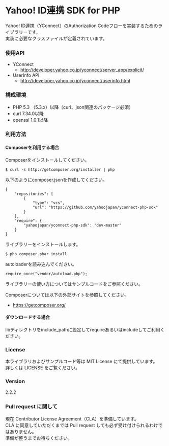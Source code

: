 Yahoo! ID連携 SDK for PHP
=======
Yahoo! ID連携（YConnect）のAuthorization Codeフローを実装するためのライブラリーです。  
実装に必要なクラスファイルが定義されています。 

### 使用API
* YConnect
  * http://developer.yahoo.co.jp/yconnect/server_app/explicit/
* UserInfo API
  * http://developer.yahoo.co.jp/yconnect/userinfo.html

### 構成環境
* PHP 5.3 （5.3.x）以降（curl、json関連のパッケージ必須）
* curl 7.34.0以降
* openssl 1.0.1以降

### 利用方法
#### Composerを利用する場合
Composerをインストールしてください。

```
$ curl -s http://getcomposer.org/installer | php
```

以下のようにcomposer.jsonを作成してください。

```
{
    "repositories": [
        {
            "type": "vcs",
            "url": "https://github.com/yahoojapan/yconnect-php-sdk"
        }
    ],
    "require": {
        "yahoojapan/yconnect-php-sdk": "dev-master"
    }
}
```

ライブラリーをインストールします。

```
$ php composer.phar install
```

autoloaderを読み込んでください。

```
require_once("vendor/autoload.php");
```

ライブラリーの使い方についてはサンプルコードをご参照ください。

Composerについては以下の外部サイトを参照してください。
* https://getcomposer.org/

#### ダウンロードする場合
libディレクトリをinclude_pathに設定してrequireあるいはincludeしてご利用ください。

### License
本ライブラリおよびサンプルコード等は MIT License にて提供しています。  
詳しくは LICENSE をご覧ください。

### Version
2.2.2

### Pull request に関して
現在 Contributor License Agreement（CLA）を準備しています。  
CLA に同意していただくまでは Pull request しても必ず受け付けられるわけではありません。   
準備が整うまでお待ちください。

